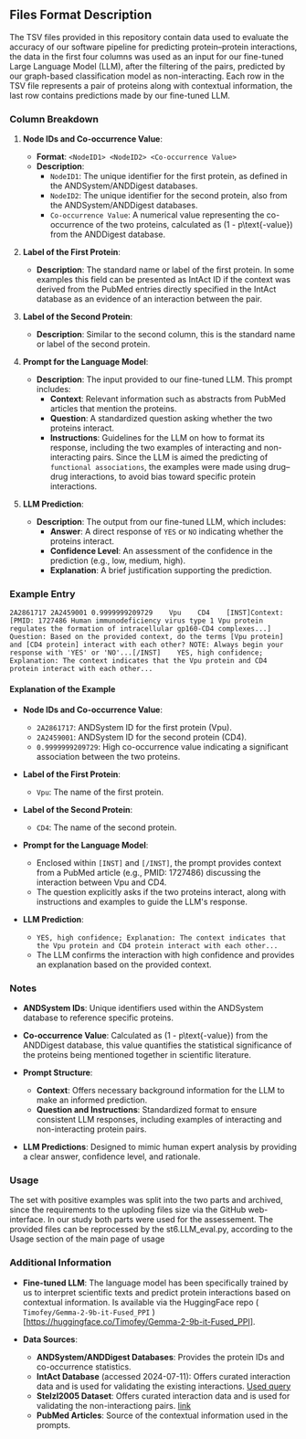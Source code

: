 ## Files Format Description

The TSV files provided in this repository contain data used to evaluate the accuracy of our software pipeline for predicting protein–protein interactions, the data in the first four columns was used as an input for our fine-tuned Large Language Model (LLM), after the filtering of the pairs, predicted by our graph-based classification model as non-interacting. Each row in the TSV file represents a pair of proteins along with contextual information, the last row contains predictions made by our fine-tuned LLM.

### Column Breakdown

1. **Node IDs and Co-occurrence Value**:
   - **Format**: `<NodeID1> <NodeID2> <Co-occurrence Value>`
   - **Description**:
     - `NodeID1`: The unique identifier for the first protein, as defined in the ANDSystem/ANDDigest databases.
     - `NodeID2`: The unique identifier for the second protein, also from the ANDSystem/ANDDigest databases.
     - `Co-occurrence Value`: A numerical value representing the co-occurrence of the two proteins, calculated as \(1 - p\text{-value}\) from the ANDDigest database.

2. **Label of the First Protein**:
   - **Description**: The standard name or label of the first protein. In some examples this field can be presented as IntAct ID if the context was derived from the PubMed entries directly specified in the IntAct database as an evidence of an interaction between the pair. 

3. **Label of the Second Protein**:
   - **Description**: Similar to the second column, this is the standard name or label of the second protein.

4. **Prompt for the Language Model**:
   - **Description**: The input provided to our fine-tuned LLM. This prompt includes:
     - **Context**: Relevant information such as abstracts from PubMed articles that mention the proteins.
     - **Question**: A standardized question asking whether the two proteins interact.
     - **Instructions**: Guidelines for the LLM on how to format its response, including the two examples of interacting and non-interacting pairs. Since the LLM is aimed the predicting of `functional associations`, the examples were made using drug–drug interactions, to avoid bias toward specific protein interactions.

5. **LLM Prediction**:
   - **Description**: The output from our fine-tuned LLM, which includes:
     - **Answer**: A direct response of `YES` or `NO` indicating whether the proteins interact.
     - **Confidence Level**: An assessment of the confidence in the prediction (e.g., low, medium, high).
     - **Explanation**: A brief justification supporting the prediction.

### Example Entry

```
2A2861717 2A2459001 0.9999999209729    Vpu    CD4    [INST]Context: [PMID: 1727486 Human immunodeficiency virus type 1 Vpu protein regulates the formation of intracellular gp160-CD4 complexes...] Question: Based on the provided context, do the terms [Vpu protein] and [CD4 protein] interact with each other? NOTE: Always begin your response with 'YES' or 'NO'...[/INST]    YES, high confidence; Explanation: The context indicates that the Vpu protein and CD4 protein interact with each other...
```

#### Explanation of the Example

- **Node IDs and Co-occurrence Value**:
  - `2A2861717`: ANDSystem ID for the first protein (Vpu).
  - `2A2459001`: ANDSystem ID for the second protein (CD4).
  - `0.9999999209729`: High co-occurrence value indicating a significant association between the two proteins.

- **Label of the First Protein**:
  - `Vpu`: The name of the first protein.

- **Label of the Second Protein**:
  - `CD4`: The name of the second protein.

- **Prompt for the Language Model**:
  - Enclosed within `[INST]` and `[/INST]`, the prompt provides context from a PubMed article (e.g., PMID: 1727486) discussing the interaction between Vpu and CD4.
  - The question explicitly asks if the two proteins interact, along with instructions and examples to guide the LLM's response.

- **LLM Prediction**:
  - `YES, high confidence; Explanation: The context indicates that the Vpu protein and CD4 protein interact with each other...`
  - The LLM confirms the interaction with high confidence and provides an explanation based on the provided context.

### Notes

- **ANDSystem IDs**: Unique identifiers used within the ANDSystem database to reference specific proteins.

- **Co-occurrence Value**: Calculated as \(1 - p\text{-value}\) from the ANDDigest database, this value quantifies the statistical significance of the proteins being mentioned together in scientific literature.

- **Prompt Structure**:
  - **Context**: Offers necessary background information for the LLM to make an informed prediction.
  - **Question and Instructions**: Standardized format to ensure consistent LLM responses, including examples of interacting and non-interacting protein pairs.

- **LLM Predictions**: Designed to mimic human expert analysis by providing a clear answer, confidence level, and rationale.

### Usage

The set with positive examples was split into the two parts and archived, since the requirements to the uploding files size via the GitHub web-interface. In our study both parts were used for the assessement. The provided files can be reprocessed by the st6.LLM_eval.py, according to the  Usage section of the main page of  usage

### Additional Information

- **Fine-tuned LLM**: The language model has been specifically trained by us to interpret scientific texts and predict protein interactions based on contextual information. Is available via the HuggingFace repo ( `Timofey/Gemma-2-9b-it-Fused_PPI` )[https://huggingface.co/Timofey/Gemma-2-9b-it-Fused_PPI].

- **Data Sources**:
  - **ANDSystem/ANDDigest Databases**: Provides the protein IDs and co-occurrence statistics.
  - **IntAct Database** (accessed 2024-07-11): Offers curated interaction data and is used for validating the existing interactions. [Used query](https://www.ebi.ac.uk/intact/search?query=species:9606&interactorTypesFilter=protein&interactionTypesFil-ter=physical%20association,direct%20interaction&interactionHostOrganismsFilter=Homo%20sapiens)
  - **Stelzl2005 Dataset**: Offers curated interaction data and is used for validating the non-interactiong pairs. [link](http://www.russelllab.org/negatives/)
  - **PubMed Articles**: Source of the contextual information used in the prompts.
